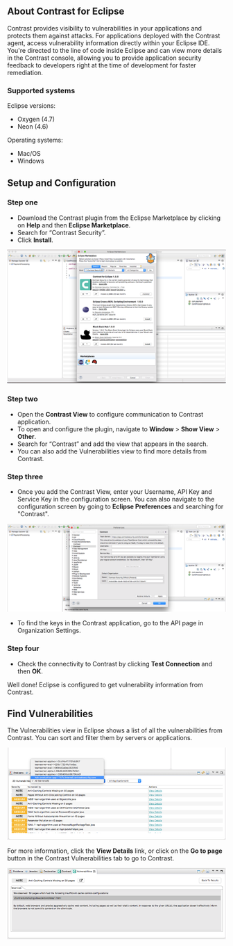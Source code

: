 <!--
title: "Downloading Contrast for Eclipse"
description: "Instructions for Downloading and Installing Contrast for Eclipse"
tags: "tools Eclipse Download Installation Ubuntu"
-->

## About Contrast for Eclipse

Contrast provides visibility to vulnerabilities in your applications and protects them against attacks. For applications deployed with the Contrast agent, access vulnerability information directly within your Eclipse IDE. You're directed to the line of code inside Eclipse and can view more details in the Contrast console, allowing you to provide application security feedback to developers right at the time of development for faster remediation.

### Supported systems 

Eclipse versions:

* Oxygen (4.7)
* Neon (4.6)

Operating systems:

* Mac/OS
* Windows

## Setup and Configuration

### Step one

* Download the Contrast plugin from the Eclipse Marketplace by clicking on **Help** and then **Eclipse Marketplace**. 
* Search for “Contrast Security”.
* Click **Install**. 

<a href="assets/images/Eclipse-plugin-install.png" rel="lightbox" title="Install Contrast for Eclipse"><img class="thumbnail" src="assets/images/Eclipse-plugin-install.png"/></a>

### Step two

* Open the **Contrast View** to configure communication to Contrast application. 
* To open and configure the plugin, navigate to **Window** > **Show View** > **Other**. 
* Search for “Contrast” and add the view that appears in the search. 
* You can also add the Vulnerabilities view to find more details from Contrast. 

### Step three

* Once you add the Contrast View, enter your Username, API Key and Service Key in the configuration screen. You can also navigate to the configuration screen by going to **Eclipse Preferences** and searching for "Contrast". 

<a href="assets/images/Eclipse-plugin-preferences.png" rel="lightbox" title="Navigating to add-ons in Bamboo"><img class="thumbnail" src="assets/images/Eclipse-plugin-preferences.png"/></a>

* To find the keys in the Contrast application, go to the API page in Organization Settings.

### Step four 

* Check the connectivity to Contrast by clicking **Test Connection** and then **OK**. 

Well done! Eclipse is configured to get vulnerability information from Contrast. 

## Find Vulnerabilities

The Vulnerabilities view in Eclipse shows a list of all the vulnerabilities from Contrast. You can sort and filter them by servers or applications.  

<a href="assets/images/Eclipse-plugin-vulnerabilities.png" rel="lightbox" title="Navigating to add-ons in Bamboo"><img class="thumbnail" src="assets/images/Eclipse-plugin-vulnerabilities.png"/></a>

For more information, click the **View Details** link, or click on the **Go to page** button in the Contrast Vulnerabilities tab to go to Contrast.

<a href="assets/images/Eclipse-plugin-vulnerability-details.png" rel="lightbox" title="View vulnerability details"><img class="thumbnail" src="assets/images/Eclipse-plugin-vulnerability-details.png"/></a>




